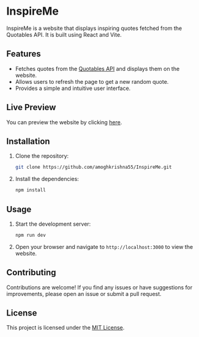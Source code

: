 # InspireMe

InspireMe is a website that displays inspiring quotes fetched from the Quotables API. It is built using React and Vite.

## Features

- Fetches quotes from the [Quotables API](https://quotable.io) and displays them on the website.
- Allows users to refresh the page to get a new random quote.
- Provides a simple and intuitive user interface.

## Live Preview

You can preview the website by clicking [here](https://amoghkrishna55.github.io/InspireMe).

## Installation

1. Clone the repository:

   ```bash
   git clone https://github.com/amoghkrishna55/InspireMe.git
   ```

2. Install the dependencies:

   ```bash
   npm install
   ```

## Usage

1. Start the development server:

   ```bash
   npm run dev
   ```

2. Open your browser and navigate to `http://localhost:3000` to view the website.

## Contributing

Contributions are welcome! If you find any issues or have suggestions for improvements, please open an issue or submit a pull request.

## License

This project is licensed under the [MIT License](LICENSE).
